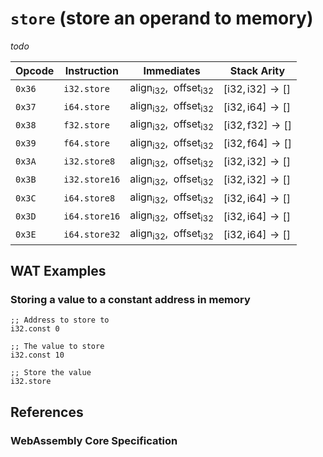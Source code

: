 
# `store` (store an operand to memory)

_todo_



| Opcode | Instruction    | Immediates    | Stack Arity |
|--------|----------------|---------------|-------------|
| `0x36` | `i32.store`    | $\mathsf{align}_\mathsf{i32},\enspace\mathsf{offset}_\mathsf{i32}$ | $[ \mathsf{i32}, \mathsf{i32} ] \to [ ]$ |
| `0x37` | `i64.store`    | $\mathsf{align}_\mathsf{i32},\enspace\mathsf{offset}_\mathsf{i32}$ | $[ \mathsf{i32}, \mathsf{i64} ] \to [ ]$ |
| `0x38` | `f32.store`    | $\mathsf{align}_\mathsf{i32},\enspace\mathsf{offset}_\mathsf{i32}$ | $[ \mathsf{i32}, \mathsf{f32} ] \to [ ]$ |
| `0x39` | `f64.store`    | $\mathsf{align}_\mathsf{i32},\enspace\mathsf{offset}_\mathsf{i32}$ | $[ \mathsf{i32}, \mathsf{f64} ] \to [ ]$ |
| `0x3A` | `i32.store8`   | $\mathsf{align}_\mathsf{i32},\enspace\mathsf{offset}_\mathsf{i32}$ | $[ \mathsf{i32}, \mathsf{i32} ] \to [ ]$ |
| `0x3B` | `i32.store16`  | $\mathsf{align}_\mathsf{i32},\enspace\mathsf{offset}_\mathsf{i32}$ | $[ \mathsf{i32}, \mathsf{i32} ] \to [ ]$ |
| `0x3C` | `i64.store8`   | $\mathsf{align}_\mathsf{i32},\enspace\mathsf{offset}_\mathsf{i32}$ | $[ \mathsf{i32}, \mathsf{i64} ] \to [ ]$ |
| `0x3D` | `i64.store16`  | $\mathsf{align}_\mathsf{i32},\enspace\mathsf{offset}_\mathsf{i32}$ | $[ \mathsf{i32}, \mathsf{i64} ] \to [ ]$ |
| `0x3E` | `i64.store32`  | $\mathsf{align}_\mathsf{i32},\enspace\mathsf{offset}_\mathsf{i32}$ | $[ \mathsf{i32}, \mathsf{i64} ] \to [ ]$ |



## WAT Examples

### Storing a value to a constant address in memory

```wasm
;; Address to store to
i32.const 0

;; The value to store
i32.const 10

;; Store the value
i32.store
```



## References

### WebAssembly Core Specification

[^§2.4.7]: _Structure, Memory Instructions_ - <https://www.w3.org/TR/wasm-core-2/syntax/instructions.html#memory-instructions>
[^§4.4.7.1-store]: _Execution, Memory Instructions, store_ - <https://www.w3.org/TR/wasm-core-2/exec/instructions.html#exec-store>
